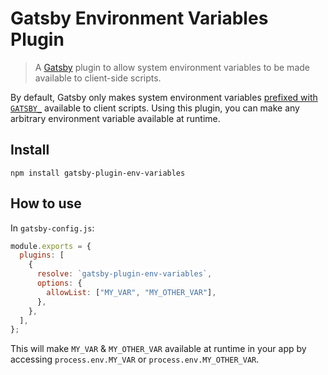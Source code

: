 # Gatsby Environment Variables Plugin

> A [Gatsby](https://github.com/gatsbyjs/gatsby) plugin to allow system environment variables to be made available to client-side scripts.

By default, Gatsby only makes system environment variables [prefixed with `GATSBY_`](https://www.gatsbyjs.org/docs/environment-variables/#accessing-environment-variables-in-javascript) available to client scripts. Using this plugin, you can make any arbitrary environment variable available at runtime.

## Install

```
npm install gatsby-plugin-env-variables
```

## How to use

In `gatsby-config.js`:

```js
module.exports = {
  plugins: [
    {
      resolve: `gatsby-plugin-env-variables`,
      options: {
        allowList: ["MY_VAR", "MY_OTHER_VAR"],
      },
    },
  ],
};
```

This will make `MY_VAR` & `MY_OTHER_VAR` available at runtime in your app by accessing `process.env.MY_VAR` or `process.env.MY_OTHER_VAR`.

